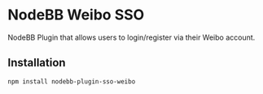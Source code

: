 # NodeBB Weibo SSO

NodeBB Plugin that allows users to login/register via their Weibo account.

## Installation

    npm install nodebb-plugin-sso-weibo

